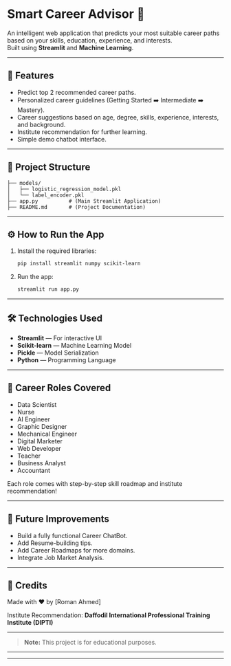 

# Smart Career Advisor 🎯

An intelligent web application that predicts your most suitable career paths based on your skills, education, experience, and interests.  
Built using **Streamlit** and **Machine Learning**.

---

## 🚀 Features

- Predict top 2 recommended career paths.
- Personalized career guidelines (Getting Started ➡️ Intermediate ➡️ Mastery).
- Career suggestions based on age, degree, skills, experience, interests, and background.
- Institute recommendation for further learning.
- Simple demo chatbot interface.

---

## 📂 Project Structure

```
├── models/
│   ├── logistic_regression_model.pkl
│   └── label_encoder.pkl
├── app.py          # (Main Streamlit Application)
├── README.md       # (Project Documentation)
```

---

## ⚙️ How to Run the App

1. Install the required libraries:
    ```bash
    pip install streamlit numpy scikit-learn
    ```
2. Run the app:
    ```bash
    streamlit run app.py
    ```

---

## 🛠️ Technologies Used

- **Streamlit** — For interactive UI
- **Scikit-learn** — Machine Learning Model
- **Pickle** — Model Serialization
- **Python** — Programming Language

---

## 🎯 Career Roles Covered

- Data Scientist
- Nurse
- AI Engineer
- Graphic Designer
- Mechanical Engineer
- Digital Marketer
- Web Developer
- Teacher
- Business Analyst
- Accountant

Each role comes with step-by-step skill roadmap and institute recommendation!

---

## 📢 Future Improvements

- Build a fully functional Career ChatBot.
- Add Resume-building tips.
- Add Career Roadmaps for more domains.
- Integrate Job Market Analysis.

---

## 🤝 Credits

Made with ❤️ by [Roman Ahmed]

Institute Recommendation: **Daffodil International Professional Training Institute (DIPTI)**

---

> **Note:** This project is for educational purposes.


---
---

